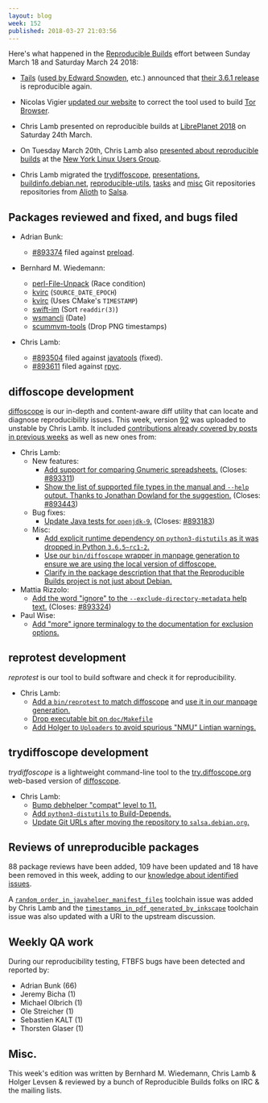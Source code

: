 ```yaml
---
layout: blog
week: 152
published: 2018-03-27 21:03:56
---
```


Here's what happened in the [Reproducible Builds](https://reproducible-builds.org) effort between Sunday March 18 and Saturday March 24 2018:

* [Tails](https://tails.boum.org/) ([used by Edward Snowden](https://twitter.com/Snowden/status/975827513321623553), etc.) announced that [their 3.6.1 release](https://tails.boum.org/news/version_3.6.1/index.en.html) is reproducible again.

- Nicolas Vigier [updated our website](https://salsa.debian.org/reproducible-builds/reproducible-website/commit/14c2573) to correct the tool used to build [Tor Browser](https://www.torproject.org/projects/torbrowser.html).

* Chris Lamb presented on reproducible builds at [LibrePlanet 2018](https://www.libreplanet.org/2018/) on Saturday 24th March.

* On Tuesday March 20th, Chris Lamb also [presented about reproducible builds](https://www.meetup.com/nylug-meetings/events/248246544/) at the [New York Linux Users Group](http://www.nylug.org/).

* Chris Lamb migrated the [trydiffoscope](https://salsa.debian.org/reproducible-builds/trydiffoscope), [presentations](https://salsa.debian.org/reproducible-builds/reproducible-presentations), [buildinfo.debian.net](https://salsa.debian.org/reproducible-builds/buildinfo.debian.net), [reproducible-utils](https://salsa.debian.org/reproducible-builds/reproducible-utils), [tasks](https://salsa.debian.org/reproducible-builds/reproducible-tasks) and [misc](https://salsa.debian.org/reproducible-builds/reproducible-misc) Git repositories repositories from [Alioth](https://wiki.debian.org/Alioth) to [Salsa](https://wiki.debian.org/Salsa).


Packages reviewed and fixed, and bugs filed
-------------------------------------------

* Adrian Bunk:
    * [#893374](https://bugs.debian.org/893374) filed against [preload](https://tracker.debian.org/pkg/preload).

* Bernhard M. Wiedemann:
    * [perl-File-Unpack](https://rt.cpan.org/Ticket/Display.html?id=124916) (Race condition)
    * [kvirc](https://github.com/kvirc/KVIrc/pull/2360) (`SOURCE_DATE_EPOCH`)
    * [kvirc](https://github.com/kvirc/KVIrc/pull/2361) (Uses CMake's `TIMESTAMP`)
    * [swift-im](https://github.com/swift/swift/pull/100) (Sort `readdir(3)`)
    * [wsmancli](https://github.com/Openwsman/wsmancli/pull/8) (Date)
    * [scummvm-tools](https://build.opensuse.org/request/show/590554) (Drop PNG timestamps)

* Chris Lamb:
    * [#893504](https://bugs.debian.org/893504) filed against [javatools](https://tracker.debian.org/pkg/javatools) (fixed).
    * [#893611](https://bugs.debian.org/893611) filed against [rpyc](https://tracker.debian.org/pkg/rpyc).


diffoscope development
----------------------

[diffoscope](https://diffoscope.org/) is our in-depth and content-aware diff utility that can locate and diagnose reproducibility issues. This week, version [92](https://tracker.debian.org/news/942181/accepted-diffoscope-92-source-all-into-unstable/) was uploaded to unstable by Chris Lamb. It included [contributions already covered by posts in previous weeks](https://salsa.debian.org/reproducible-builds/diffoscope/commits/92) as well as new ones from:

- Chris Lamb:
    - New features:
        - [Add support for comparing Gnumeric spreadsheets.](https://salsa.debian.org/reproducible-builds/diffoscope/commit/f2d71c1) (Closes: [#893311](https://bugs.debian.org/893311))
        - [Show the list of supported file types in the manual and `--help` output. Thanks to Jonathan Dowland for the suggestion.](https://salsa.debian.org/reproducible-builds/diffoscope/commit/1375ec5) (Closes: [#893443](https://bugs.debian.org/893443))
    - Bug fixes:
        - [Update Java tests for `openjdk-9`.](https://salsa.debian.org/reproducible-builds/diffoscope/commit/41da8b1) (Closes: [#893183](https://bugs.debian.org/893183))
    - Misc:
        - [Add explicit runtime dependency on `python3-distutils` as it was dropped in Python `3.6.5~rc1-2`.](https://salsa.debian.org/reproducible-builds/diffoscope/commit/6131e2f)
        - [Use our `bin/diffoscope` wrapper in manpage generation to ensure we are using the local version of diffoscope.](https://salsa.debian.org/reproducible-builds/diffoscope/commit/075d944)
        - [Clarify in the package description that that the Reproducible Builds project is not just about Debian.](https://salsa.debian.org/reproducible-builds/diffoscope/commit/c92c3b2)
- Mattia Rizzolo:
    - [Add the word "ignore" to the `--exclude-directory-metadata` help text.](https://salsa.debian.org/reproducible-builds/diffoscope/commit/338af55) (Closes: [#893324](https://bugs.debian.org/893324))
- Paul Wise:
    - [Add "more" ignore terminalogy to the documentation for exclusion options.](https://salsa.debian.org/reproducible-builds/diffoscope/commit/e2e1fc1)


reprotest development
---------------------

*reprotest* is our tool to build software and check it for reproducibility.

- Chris Lamb:
    - [Add a `bin/reprotest` to match diffoscope](https://salsa.debian.org/reproducible-builds/reprotest.git/commit/?id=cd3db75) and [use it in our manpage generation.](https://salsa.debian.org/reproducible-builds/reprotest.git/commit/?id=28e4857)
    - [Drop executable bit on `doc/Makefile`](https://salsa.debian.org/reproducible-builds/reprotest.git/commit/?id=9a39b11)
    - [Add Holger to `Uploaders` to avoid spurious "NMU" Lintian warnings.](https://salsa.debian.org/reproducible-builds/reprotest.git/commit/?id=3eed0f9)


trydiffoscope development
-------------------------

*trydiffoscope* is a lightweight command-line tool to the [try.diffoscope.org](https://try.diffoscope.org/) web-based version of [diffoscope](https://diffoscope.org).

- Chris Lamb:
    - [Bump debhelper "compat" level to 11.](https://salsa.debian.org/reproducible-builds/trydiffoscope/commit/db423bc)
    - [Add `python3-distutils` to Build-Depends.](https://salsa.debian.org/reproducible-builds/trydiffoscope/commit/73efec0)
    - [Update Git URLs after moving the repository to `salsa.debian.org`.](https://salsa.debian.org/reproducible-builds/trydiffoscope/commit/6f3ffc6)


Reviews of unreproducible packages
----------------------------------

88 package reviews have been added, 109 have been updated and 18 have been removed in this week,
adding to our [knowledge about identified issues](https://tests.reproducible-builds.org/debian/index_issues.html).

A [`random_order_in_javahelper_manifest_files`](https://salsa.debian.org/reproducible-builds/reproducible-notes/commit/cdef761f) toolchain issue was added by Chris Lamb and the [`timestamps_in_pdf_generated_by_inkscape`](https://salsa.debian.org/reproducible-builds/reproducible-notes/commit/aafef906) toolchain issue was also updated with a URI to the upstream discussion.


Weekly QA work
--------------

During our reproducibility testing, FTBFS bugs have been detected and reported by:

 - Adrian Bunk (66)
 - Jeremy Bicha (1)
 - Michael Olbrich (1)
 - Ole Streicher (1)
 - Sebastien KALT (1)
 - Thorsten Glaser (1)


Misc.
-----

This week's edition was written by Bernhard M. Wiedemann, Chris Lamb & Holger Levsen & reviewed by a bunch of Reproducible Builds folks on IRC & the mailing lists.
